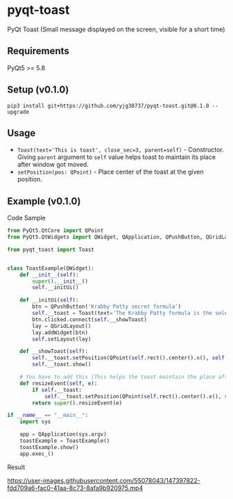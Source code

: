 # pyqt-toast
PyQt Toast (Small message displayed on the screen, visible for a short time)

## Requirements
PyQt5 >= 5.8

## Setup (v0.1.0)
```pip3 install git+https://github.com/yjg30737/pyqt-toast.git@0.1.0 --upgrade```

## Usage
* ```Toast(text='This is toast', close_sec=3, parent=self)``` - Constructor. Giving ```parent``` argument to ```self``` value helps toast to maintain its place after window got moved.
* ```setPosition(pos: QPoint)``` - Place center of the toast at the given position.

## Example (v0.1.0)
Code Sample
```python
from PyQt5.QtCore import QPoint
from PyQt5.QtWidgets import QWidget, QApplication, QPushButton, QGridLayout

from pyqt_toast import Toast


class ToastExample(QWidget):
    def __init__(self):
        super().__init__()
        self.__initUi()

    def __initUi(self):
        btn = QPushButton('Krabby Patty secret formula')
        self.__toast = Toast(text='The Krabby Patty formula is the sole property of the Krusty Krab and is only to be discussed in part or in whole with its creator Mr. Krabs. Duplication of this formula is punishable by law. Restrictions apply, results may vary.', close_sec=3, parent=self)
        btn.clicked.connect(self.__showToast)
        lay = QGridLayout()
        lay.addWidget(btn)
        self.setLayout(lay)

    def __showToast(self):
        self.__toast.setPosition(QPoint(self.rect().center().x(), self.rect().center().y() + 30))
        self.__toast.show()

    # You have to add this (This helps the toast maintain the place after window get resized)
    def resizeEvent(self, e):
        if self.__toast:
            self.__toast.setPosition(QPoint(self.rect().center().x(), self.rect().center().y() + 30))
        return super().resizeEvent(e)

if __name__ == "__main__":
    import sys

    app = QApplication(sys.argv)
    toastExample = ToastExample()
    toastExample.show()
    app.exec_()
```

Result

https://user-images.githubusercontent.com/55078043/147397822-fdd709a6-fac0-41aa-8c73-8afa9b920975.mp4



